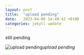 ```yaml
---
layout: post
title:  "upload pending"
date:   2023-04-06 14:49:42 +0100
categories: jekyll update
---
```


still pending






![upload pending]()*upload pending*&nbsp;



[jekyll-docs]: https://jekyllrb.com/docs/home
[jekyll-gh]:   https://github.com/jekyll/jekyll
[jekyll-talk]: https://talk.jekyllrb.com/


